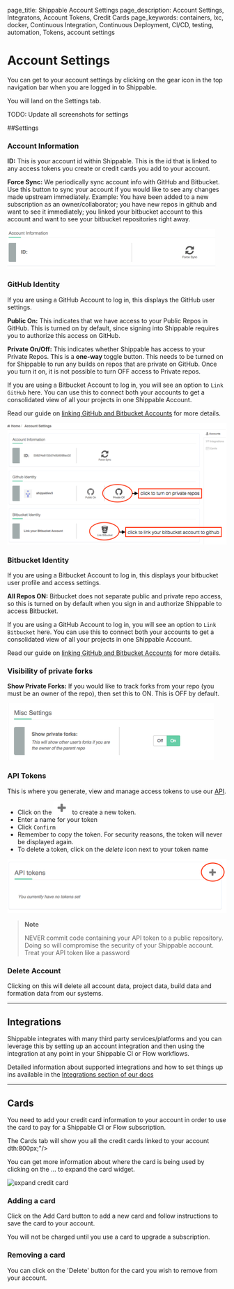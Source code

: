 page_title: Shippable Account Settings
page_description: Account Settings, Integratons, Account Tokens, Credit Cards
page_keywords: containers, lxc, docker, Continuous Integration, Continuous Deployment, CI/CD, testing, automation, Tokens, account settings

# Account Settings

You can get to your account settings by clicking on the gear icon in the top navigation bar when you are logged in to Shippable. 

You will land on the Settings tab.

TODO: Update all screenshots for settings

##Settings

### Account Information

**ID:** This is your account id within Shippable. This is the id that is linked to any access tokens you create or credit cards you add to your account.

**Force Sync:** We periodically sync account info with GitHub and Bitbucket. Use this button to sync your account if you would like to see any changes made upstream immediately. Example: You have been added to a new subscription as an owner/collaborator; you have new repos in github and want to see it immediately; you linked your bitbucket account to this account and want to see your bitbucket repositories right away.

![account_settings_sync](images/account_settings_sync.gif)

### GitHub Identity

If you are using a GitHub Account to log in, this displays the GitHub user settings.

**Public On:** This indicates that we have access to your Public Repos in GitHub. This is turned on by default, since signing into Shippable requires you to authorize this access on GitHub.

**Private On/Off:** This indicates whether Shippable has access to your Private Repos. This is a **one-way** toggle button. This needs to be turned on for Shippable to run any builds on repos that are private on GitHub. Once you turn it on, it is not possible to turn OFF access to Private repos.

If you are using a Bitbucket Account to log in, you will see an option to `Link GitHub` here. You can use this to connect both your accounts to get a consolidated view of all your projects in one Shippable Account.

Read our guide on [linking GitHub and Bitbucket Accounts](link_gh_and_bb) for more details.

![account_info](images/account_info_gh.gif)

### Bitbucket Identity

If you are using a Bitbucket Account to log in, this displays your bitbucket user profile and access settings.

**All Repos ON:** Bitbucket does not separate public and private repo access, so this is turned on by default when you sign in and authorize Shippable to access Bitbucket.

If you are using a GitHub Account to log in, you will see an option to `Link Bitbucket` here. You can use this to connect both your accounts to get a consolidated view of all your projects in one Shippable Account.

Read our guide on [linking GitHub and Bitbucket Accounts](link_gh_and_bb) for more details.

### Visibility of private forks

**Show Private Forks:** If you would like to track forks from your repo (you must be an owner of the repo), then set this to ON. This is OFF by default.

![misc_settings](images/misc_settings.gif)

### API Tokens

This is where you generate, view and manage access tokens to use our [API](api.md).

- Click on the ![add_icon](images/add_icon.gif) to create a new token.
- Enter a name for your token
- Click `Confirm`
- Remember to copy the token. For security reasons, the token will never be displayed again.
- To delete a token, click on the _delete_ icon next to your token name

![api_tokens](images/api_tokens.gif)

> **Note**
>
> NEVER commit code containing your API token to a public repository.
> Doing so will compromise the security of your Shippable account. Treat
> your API token like a password


### Delete Account

Clicking on this will delete all account data, project data, build data and formation data from our systems.

--------

## Integrations
Shippable integrates with many third party services/platforms and you can leverage this by setting up an account integration and then using the integration at any point in your Shippable CI or Flow workflows.

Detailed information about supported integrations and how to set things up ins available in the [Integrations section of our docs](int_overview.md)

--------
## Cards

You need to add your credit card information to your account in order to use the card to pay for a Shippable CI or Flow subscription.

The Cards tab will show you all the credit cards linked to your account dth:800px;"/>

You can get more information about where the card is being used by clicking on the ... to expand the card widget.


<img src="../images/acc_cards_2.png" alt="expand credit card" style="width:300px;"/>


### Adding a card

Click on the Add Card button to add a new card and follow instructions to save the card to your account.

You will not be charged until you use a card to upgrade a subscription. 

### Removing a card
You can click on the 'Delete' button for the card you wish to remove from your account. 

